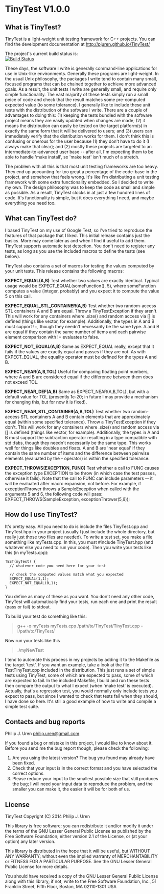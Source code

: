 TinyTest V1.0.0
===============

What is TinyTest?
-----------------

TinyTest is a light-weight unit testing framework for C++ projects. You can
find the development documentation at http://pjuren.github.io/TinyTest/

The project's current build status is:  
[![Build Status](https://travis-ci.org/pjuren/TinyTest.svg?branch=master)](https://travis-ci.org/pjuren/TinyTest)

These days, the software I write is generally command-line applications for use
in Unix-like environments. Generally these programs are light-weight. In the
usual Unix philosophy, the packages I write tend to contain many small, focused
programs that can be chained together to achieve more advanced goals. As a
result, the unit tests I write are generally small, and require only simple
functionality. The vast majority of these tests simply run a small peice of
code and check that the result matches some pre-computed expected value (to some
tolerance). I generally like to include these unit tests with the distribution
of the software I write. There are a couple of advantages to doing this: (1)
keeping the tests bundled with the software project means they are easily
updated when changes are made; (2) it means the distribution can easily be
tested on the target platform(s) in exactly the same form that it will be
delivered to users; and (3) users can immediately verify that the distribution
works for them. I don't think this is confusing or onerous for the user because
(1) they don't have to do it (I always make that clear); and (2) mostly these
projects are targeted to an intermediate-to-advanced user base -- after all, I'm
expecting them to be able to handle 'make install', so 'make test' isn't much
of a stretch.

The problem with all this is that most unit testing frameworks are too heavy.
They end up accounting for too great a percentage of the code-base in the
project, and somehow that feels wrong. It's like I'm distributing a unit
testing framework with some extra functionality embedded. So I decided to write
my own. The design philosophy was to keep the code as small and simple as
possible. As a result, TinyTest clocks in at just a few hundred lines of code.
It's functionality is simple, but it does everything I need, and maybe
everything you need too.

What can TinyTest do?
---------------------

I based TinyTest on my use of Google Test, so I've tried to reproduce the
features of that package that I liked. This initial release contains just the
basics. More may come later as and when I find it useful to add them. TinyTest
supports automatic test detection. You don't need to register any tests, as
long as you use the included macros to define the tests (see below).

TinyTest also contains a set of macros for testing the values computed by
your unit tests. This release contains the following macros:

**EXPECT_EQUAL(A,B)**                   Test whether two values are exactly
                                        identical. Typical usage would be
EXPECT_EQUAL(someFunction(), 5), where someFunction computes a value (integer,
probably) and you expect it to compute the value 5 on this call.

**EXPECT_EQUAL_STL_CONTAINER(A,B)**     Test whether two random-access STL
                                        containers A and B are equal. Throw a
TinyTestException if they aren't. This will work for any containers where
.size() and random access via [] is defined (things like vector, for example).
Additionally, the types in A and B must support !=, though they needn't
necessarily be the same type. A and B are equal if they contain the same number
of items and each pairwise element comparison with != evaluates to false.

**EXPECT_NOT_EQUAL(A,B)**               Same as EXPECT_EQUAL really, except that
                                        it fails if the values are exactly equal
and passes if they are not. As with EXPECT_EQUAL, the equality operator must be
defined for the types A and B.

**EXPECT_NEAR(A,B,TOL)**                Useful for comparing floating point
                                        numbers, where A and B are considered
equal if the difference between them does not exceed TOL.

**EXPECT_NEAR_DEF(A,B)**                Same as EXPECT_NEAR(A,B,TOL), but with
                                        a default value for TOL (presently
1e-20; in future I may provide a mechanism for changing this, but for now it is
fixed).

**EXPECT_NEAR_STL_CONTAINER(A,B,TOL)**  Test whether two random-access STL
                                        containers A and B contain elements
that are approximately equal (within some specified tolerance). Throw a
TinyTestException if they don't. This will work for any containers where .size()
and random access via [] is defined (things like vector, for example).
Additionally, the types in A and B must support the subtraction operator
resulting in a type compatible with std::fabs, though they needn't necessarily
be the same type. This works well for things like doubles and floats. A and B
are 'near equal' if they contain the same number of items and the difference
between pairwise elements (evaluated by the - operator) is within the specified
tolerance.

**EXPECT_THROWS(EXCEPTION, FUNC)**      Test whether a call to FUNC causes the 
                                        exception type EXCEPTION to be throw 
(in which case the test passes, otherwise it fails). Note that the call to FUNC
can include parameters -- it will be evaluated after macro expansion, not 
before. For example, if exceptionThrower throws a SampleException when called
with the arguments 5 and 6, the following code will pass: 
EXPECT_THROWS(SampleException, exceptionThrower(5,6));

How do I use TinyTest?
----------------------

It's pretty easy. All you need to do is include the files TinyTest.cpp and
TinyTest.hpp in your project (usually I just include the whole directory,
but really just those two files are needed). To write a test set, you make
a file something like myTests.cpp. In this, you must #include TinyTest.hpp
(and whatever else you need to run your code). Then you write your tests like
this (in myTests.cpp):

    TEST(myTest) {
      // whatever code you need here for your test

      // check the computed values match what you expected
      EXPECT_EQUAL(1,1);
      EXPECT_NOT_EQUAL(0,1);
    }

You define as many of these as you want. You don't need any other code,
TinyTest will automatically find your tests, run each one and print the
result (pass or fail) to stdout.

To build your test do something like this:

> g++ -o myTests myTests.cpp /path/to/TinyTest/TinyTest.cpp -I/path/to/TinyTest/

Now run your tests like this

> ./myNewTest

I tend to automate this process in my projects by adding it to the Makefile as
the target 'test'. If you want an example, take a look at the file
TestTinyTest.cpp included in the distribution. This just runs a set of simple
tests using TinyTest, some of which are expected to pass, some of which are
expected to fail. In the included Makefile, I build and run these tests then
compare the output to what I expect (when 'make test' is executed). Actually,
that's a regression test, you would normally only include tests you expect to
pass, but since I wanted to check that tests fail when they should, I have
done so here. It's still a good example of how to write and compile a simple
test suite.  

Contacts and bug reports
------------------------

Philip J. Uren
philip.uren@gmail.com

If you found a bug or mistake in this project, I would like
to know about it. Before you send me the bug report though,
please check the following:

1. Are you using the latest version? The bug you found may already have been
   fixed.
2. Check that your input is in the correct format and you have selected
   the correct options.
3. Please reduce your input to the smallest possible size that still
   produces the bug; I will need your input data to reproduce the
	 problem, and the smaller you can make it, the easier it will be
	 for both of us.

License
-------
TinyTest
Copyright (C) 2014 Philip J. Uren

This library is free software; you can redistribute it and/or
modify it under the terms of the GNU Lesser General Public
License as published by the Free Software Foundation; either
version 2.1 of the License, or (at your option) any later version.

This library is distributed in the hope that it will be useful,
but WITHOUT ANY WARRANTY; without even the implied warranty of
MERCHANTABILITY or FITNESS FOR A PARTICULAR PURPOSE.  See the GNU
Lesser General Public License for more details.

You should have received a copy of the GNU Lesser General Public
License along with this library; if not, write to the Free Software
Foundation, Inc., 51 Franklin Street, Fifth Floor, Boston, MA  02110-1301
USA
